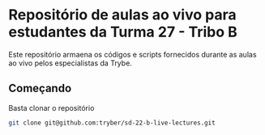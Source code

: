 # Repositório de aulas ao vivo para estudantes da Turma 27 - Tribo B

Este repositório armaena os códigos e scripts fornecidos durante as aulas ao vivo pelos especialistas da Trybe.

## Começando

Basta clonar o repositório

```sh
git clone git@github.com:tryber/sd-22-b-live-lectures.git
```